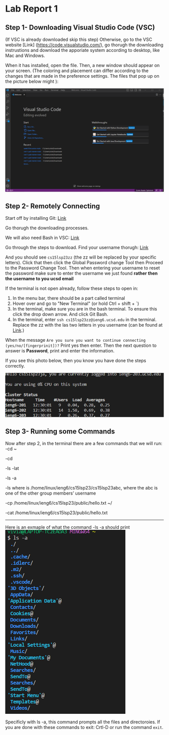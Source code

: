 # Lab Report 1

## Step 1- Downloading Visual Studio Code (VSC)
(If VSC is already downloaded skip this step)
Otherwise, go to the VSC website
[Link] (https://code.visualstudio.com/), go thorugh the downloading instrustions and 
download the apporiate system according to desktop, like Mac and Windows.

When it has installed, open the file. Then, a new window should appear on your screen.
(The coloring and placement can differ according to the changes that are made in the
preference settings. The files that pop up on the picture below might ): 

![Image](https://raw.githubusercontent.com/viviantran706/cse15l-lab-reports/main/Screenshot%202023-04-06%20121847.png)

## Step 2- Remotely Connecting 
Start off by installing Git: [Link](https://gitforwindows.org/)

Go thorugh the downloading processes.

We will also need Bash in VSC: [Link](https://stackoverflow.com/questions/42606837/how-do-i-use-bash-on-windows-from-the-visual-studio-code-integrated-terminal/50527994#50527994)

Go through the steps to download.
Find your username thorugh: [Link](https://sdacs.ucsd.edu/~icc/index.php)

And you should see `cs15lsp23zz` (the zz will be replaced by your specific letters). Click that then click the Global Password change Tool then Proceed to the Password Change Tool. Then when entering your username to reset the password make sure to enter the username we just found **rather then the username to you ucsd email**


If the terminal is not open already, follow these steps to open in:
1. In the menu bar, there should be a part called terminal
2. Hover over and go to "New Terminal" (or hold Ctrl + shift + `)
3. In the terminal, make sure you are in the bash terminal. To ensure this click the drop down arrow. And click Git Bash.
4. In the terminal, enter `ssh cs15lsp23zz@ieng6.ucsd.edu` in the terminal. Replace the zz with the las two letters in you username (can be found at [Link](https://sdacs.ucsd.edu/~icc/index.php).)

When the message `Are you sure you want to continue connecting (yes/no/[fingerprinit])?` Print yes then enter. Then the next question to answer is **Password**, print and enter the information.

If you see this photo below, then you know you have done the steps correctly.

![Image](https://raw.githubusercontent.com/viviantran706/cse15l-lab-reports/main/Screenshot%202023-04-06%20123418.png)

## Step 3- Running some Commands
Now after step 2, in the terminal there are a few commands that we will run:
-cd ~

-cd

-ls -lat

-ls -a

-ls <directory> where <directory> is /home/linux/ieng6/cs15lsp23/cs15lsp23abc, where the abc is one of the other group members’ username

-cp /home/linux/ieng6/cs15lsp23/public/hello.txt ~/

-cat /home/linux/ieng6/cs15lsp23/public/hello.txt

---

Here is an exmaple of what the command -ls -a should print 
![Print](https://raw.githubusercontent.com/viviantran706/cse15l-lab-reports/main/Screenshot%202023-04-06%20125122.png)


Specificly with ls -a, this command prompts all the files and directoroies. If you are done with these commands to exit: Crtl-D or run the command `exit`.
